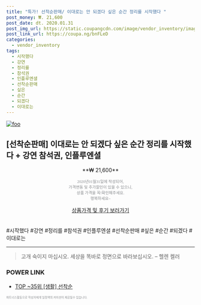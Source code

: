```yaml
--- 
title: "특가! 선착순판매/ 이대로는 안 되겠다 싶은 순간 정리를 시작했다 " 
post_money: ₩. 21,600 
post_date: dt. 2020.01.31 
post_img_url: https://static.coupangcdn.com/image/vendor_inventory/images/2018/12/03/17/5/1320e557-9cde-49f4-87ba-9d6f9ceb3fe7.jpeg 
post_link_url: https://coupa.ng/bnFLeD 
categories: 
  - vendor_inventory 
tags: 
  - 시작했다 
  - 강연 
  - 정리를 
  - 참석권 
  - 인플루엔셜 
  - 선착순판매 
  - 싶은 
  - 순간 
  - 되겠다 
  - 이대로는 
--- 
```

[![foo](https://static.coupangcdn.com/image/vendor_inventory/images/2018/12/03/17/5/1320e557-9cde-49f4-87ba-9d6f9ceb3fe7.jpeg)](https://coupa.ng/bnFLeD) 

## [선착순판매] 이대로는 안 되겠다 싶은 순간 정리를 시작했다 + 강연 참석권, 인플루엔셜 
<p style="text-align: center;">**₩ 21,600**</p> 
<p style="text-align: center;"><span style="color: #898c8f; font-family: Georgia,Times,serif; font-size: 0.75em;">2020년01월31일에 작성되어, <br>가격변동 및 추가할인이 있을 수 있으니,<br> 상품 가격을 꼭!확인해주세요.<br>행복하세요~</span> 
</p>	 
<div markdown="0" style="text-align: center;"><a href="https://coupa.ng/bnFLeD" class="btn btn--success">상품가격 및 후기 보러가기</a></div> 
<br><br> 
  #시작했다 #강연 #정리를 #참석권 #인플루엔셜 #선착순판매 #싶은 #순간 #되겠다 #이대로는 
<hr> 

> 고개 숙이지 마십시오. 세상을 똑바로 정면으로 바라보십시오. – 헬렌 켈러 


### POWER LINK

* <a href="https://blog.naver.com/an0733/221790720029" target="_blank"> TOP ~35위 [생활] 선착순</a>

<span style="color: #898c8f; font-family: Georgia,Times,serif; font-size: 0.55em;">파트너스활동으로 작성자에게 일정액의 커미션이 제공될수 있습니다.</span> 

